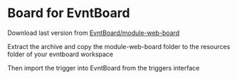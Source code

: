 # Board for EvntBoard

Download last version from [EvntBoard/module-web-board](https://github.com/EvntBoard/module-web-board/releases/latest)

Extract the archive and copy the module-web-board folder to the resources folder of your evntboard workspace

Then import the trigger into EvntBoard from the triggers interface